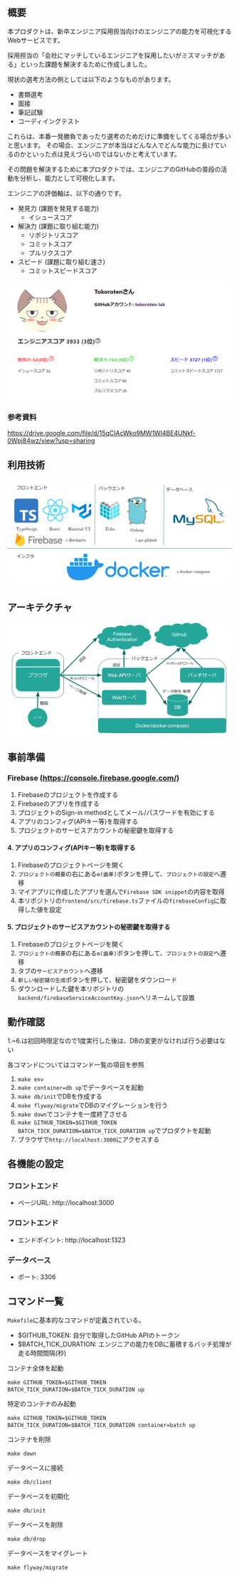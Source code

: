 ## 概要

本プロダクトは、新卒エンジニア採用担当向けのエンジニアの能力を可視化するWebサービスです。

採用担当の「会社にマッチしているエンジニアを採用したいがミスマッチがある」といった課題を解決するために作成しました。

現状の選考方法の例としては以下のようなものがあります。

- 書類選考
- 面接
- 筆記試験
- コーディイングテスト

これらは、本番一発勝負であったり選考のためだけに準備をしてくる場合が多いと思います。
その場合、エンジニアが本当はどんな人でどんな能力に長けているのかといった点は見えづらいのではないかと考えています。

その問題を解決するために本プロダクトでは、エンジニアのGitHubの普段の活動を分析し、能力として可視化します。

エンジニアの評価軸は、以下の通りです。

- 発見力 (課題を発見する能力)
  - イシュースコア
- 解決力 (課題に取り組む能力)
  - リポジトリスコア
  - コミットスコア
  - プルリクスコア
- スピード (課題に取り組む速さ)
  - コミットスピードスコア

![](./images/ability.png)

### 参考資料

https://drive.google.com/file/d/15qCIAcWko9MW1Wl4BE4UNkf-0Wpj84wz/view?usp=sharing


## 利用技術

![](./images/tech.png)

## アーキテクチャ

![](./images/architecture.png)

## 事前準備

### Firebase (https://console.firebase.google.com/)

1. Firebaseのプロジェクトを作成する
2. Firebaseのアプリを作成する
3. プロジェクトのSign-in methodとしてメール/パスワードを有効にする
4. アプリのコンフィグ(APIキー等)を取得する
5. プロジェクトのサービスアカウントの秘密鍵を取得する

#### 4. アプリのコンフィグ(APIキー等)を取得する

1. Firebaseのプロジェクトページを開く
2. `プロジェクトの概要`の右にある`⚙(歯車)`ボタンを押して、`プロジェクトの設定`へ遷移
3. マイアプリに作成したアプリを選んで`Firebase SDK snippet`の内容を取得
4. 本リポジトリの`frontend/src/firebase.ts`ファイルの`firebaseConfig`に取得した値を設定

#### 5. プロジェクトのサービスアカウントの秘密鍵を取得する

1. Firebaseのプロジェクトページを開く
2. `プロジェクトの概要`の右にある`⚙(歯車)`ボタンを押して、`プロジェクトの設定`へ遷移
3. タブの`サービスアカウント`へ遷移
4. `新しい秘密鍵の生成`ボタンを押して、秘密鍵をダウンロード
5. ダウンロードした鍵を本リポジトリの`backend/firebaseServiceAccountKey.json`へリネームして設置

## 動作確認

1.~6.は初回時限定なので1度実行した後は、DBの変更がなければ行う必要はない

各コマンドについてはコマンド一覧の項目を参照

1. `make env`
2. `make container=db up`でデータベースを起動
3. `make db/init`でDBを作成する
4. `make flyway/migrate`でDBのマイグレーションを行う
5. `make down`でコンテナを一度終了させる
6. `make GITHUB_TOKEN=$GITHUB_TOKEN BATCH_TICK_DURATION=$BATCH_TICK_DURATION up`でプロダクトを起動
7. ブラウザで`http://localhost:3000`にアクセスする

## 各機能の設定

### フロントエンド

- ページURL: http://localhost:3000

### フロントエンド

- エンドポイント: http://localhost:1323

### データベース

- ポート: 3306

## コマンド一覧

`Makefile`に基本的なコマンドが定義されている。

- $GITHUB_TOKEN: 自分で取得したGitHub APIのトークン
- $BATCH_TICK_DURATION: エンジニアの能力をDBに蓄積するバッチ処理が走る時間間隔(秒)

コンテナ全体を起動
```
make GITHUB_TOKEN=$GITHUB_TOKEN BATCH_TICK_DURATION=$BATCH_TICK_DURATION up
```

特定のコンテナのみ起動
```
make GITHUB_TOKEN=$GITHUB_TOKEN BATCH_TICK_DURATION=$BATCH_TICK_DURATION container=batch up
```

コンテナを削除
```
make down
```

データベースに接続
```
make db/client
```

データベースを初期化
```
make db/init
```

データベースを削除
```
make db/drop
```

データベースをマイグレート
```
make flyway/migrate
```